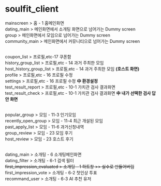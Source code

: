 # soulfit_client

mainscreen > 홈 - 1 홈메인화면
<br />
dating_main > 메인화면에서 소개팅 화면으로 넘어가는 Dummy screen
<br />
group > 메인화면에서 모임으로 넘어가는 Dummy screen
<br />
community_main > 메인화면에서 커뮤니티으로 넘어가는 Dummy screen
<br/><br/>

coupon_list > 프로필,etc-17 쿠폰함
<br />
history_group_list > 프로필,etc - 14 과거 주최한 모임
<br />
host_history_group_list > 프로필,etc - 14 과거 주최한 모임 **(호스트 화면)**
<br />
profile > 프로필,etc - 16 프로필 수정
<br />
settings > 프로필,etc - 16 프로필 수정 **中 환경설정**
<br />
test_result_report > 프로필,etc - 10-1 가치관 검사 결과화면
<br />
test_result_check > 프로필,etc - 10-1 가치관 검사 결과화면 **中 내가 선택한 검사 답안 화면**
<br /><br/>

popular_group > 모임 - 11-3 인기모임
<br/>
recently_open_group > 모임 - 11-4 최근 개설된 모임
<br/>
past_apply_list > 모임 - 11-6 과거신청내역
<br/>
group_review > 모임 - 23 모임 후기
<br/>
host_review > 모임 - 23 호스트 후기
<br/><br/>

dating_main > 소개팅 - 6 소개팅메인화면
<br/>
dating_filter > 소개팅 - 6-1 검색 필터
<br/>
~~first_impression_evaluated > 소개팅 - 1 하트창 >> 실수로 만들어버림~~
<br/>
first_impression_vote > 소개팅 - 6-2 첫인상 투표
<br/>
recommand_user > 소개팅 - 6-3 AI 추천 유저